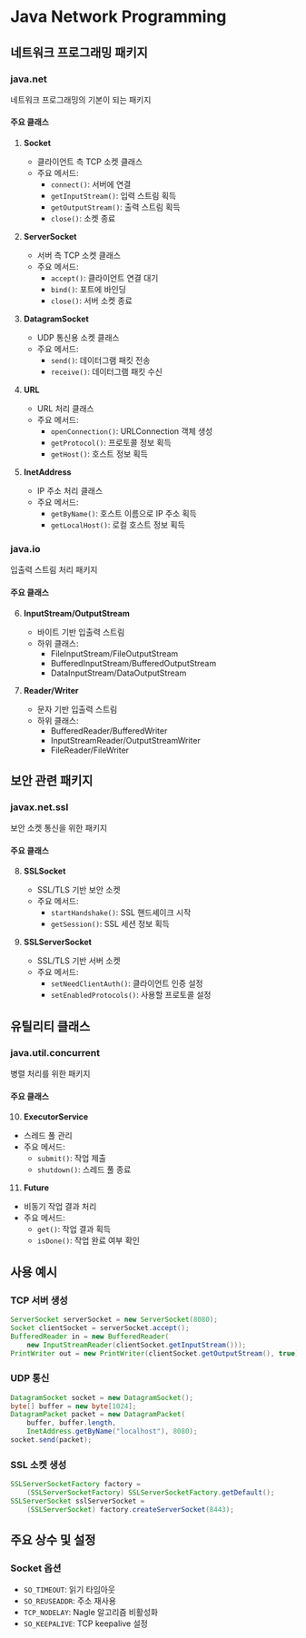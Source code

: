 # Java Network Programming

## 네트워크 프로그래밍 패키지

### java.net
네트워크 프로그래밍의 기본이 되는 패키지

#### 주요 클래스
1. **Socket**
   - 클라이언트 측 TCP 소켓 클래스
   - 주요 메서드:
     - `connect()`: 서버에 연결
     - `getInputStream()`: 입력 스트림 획득
     - `getOutputStream()`: 출력 스트림 획득
     - `close()`: 소켓 종료

2. **ServerSocket**
   - 서버 측 TCP 소켓 클래스
   - 주요 메서드:
     - `accept()`: 클라이언트 연결 대기
     - `bind()`: 포트에 바인딩
     - `close()`: 서버 소켓 종료

3. **DatagramSocket**
   - UDP 통신용 소켓 클래스
   - 주요 메서드:
     - `send()`: 데이터그램 패킷 전송
     - `receive()`: 데이터그램 패킷 수신

4. **URL**
   - URL 처리 클래스
   - 주요 메서드:
     - `openConnection()`: URLConnection 객체 생성
     - `getProtocol()`: 프로토콜 정보 획득
     - `getHost()`: 호스트 정보 획득

5. **InetAddress**
   - IP 주소 처리 클래스
   - 주요 메서드:
     - `getByName()`: 호스트 이름으로 IP 주소 획득
     - `getLocalHost()`: 로컬 호스트 정보 획득

### java.io
입출력 스트림 처리 패키지

#### 주요 클래스
6. **InputStream/OutputStream**
   - 바이트 기반 입출력 스트림
   - 하위 클래스:
     - FileInputStream/FileOutputStream
     - BufferedInputStream/BufferedOutputStream
     - DataInputStream/DataOutputStream

7. **Reader/Writer**
   - 문자 기반 입출력 스트림
   - 하위 클래스:
     - BufferedReader/BufferedWriter
     - InputStreamReader/OutputStreamWriter
     - FileReader/FileWriter

## 보안 관련 패키지

### javax.net.ssl
보안 소켓 통신을 위한 패키지

#### 주요 클래스
8. **SSLSocket**
   - SSL/TLS 기반 보안 소켓
   - 주요 메서드:
     - `startHandshake()`: SSL 핸드셰이크 시작
     - `getSession()`: SSL 세션 정보 획득

9. **SSLServerSocket**
   - SSL/TLS 기반 서버 소켓
   - 주요 메서드:
     - `setNeedClientAuth()`: 클라이언트 인증 설정
     - `setEnabledProtocols()`: 사용할 프로토콜 설정

## 유틸리티 클래스

### java.util.concurrent
병렬 처리를 위한 패키지

#### 주요 클래스
10. **ExecutorService**
   - 스레드 풀 관리
   - 주요 메서드:
     - `submit()`: 작업 제출
     - `shutdown()`: 스레드 풀 종료

11. **Future**
   - 비동기 작업 결과 처리
   - 주요 메서드:
     - `get()`: 작업 결과 획득
     - `isDone()`: 작업 완료 여부 확인

## 사용 예시

### TCP 서버 생성
```java
ServerSocket serverSocket = new ServerSocket(8080);
Socket clientSocket = serverSocket.accept();
BufferedReader in = new BufferedReader(
    new InputStreamReader(clientSocket.getInputStream()));
PrintWriter out = new PrintWriter(clientSocket.getOutputStream(), true);
```

### UDP 통신
```java
DatagramSocket socket = new DatagramSocket();
byte[] buffer = new byte[1024];
DatagramPacket packet = new DatagramPacket(
    buffer, buffer.length, 
    InetAddress.getByName("localhost"), 8080);
socket.send(packet);
```

### SSL 소켓 생성
```java
SSLServerSocketFactory factory = 
    (SSLServerSocketFactory) SSLServerSocketFactory.getDefault();
SSLServerSocket sslServerSocket = 
    (SSLServerSocket) factory.createServerSocket(8443);
```

## 주요 상수 및 설정

### Socket 옵션
- `SO_TIMEOUT`: 읽기 타임아웃
- `SO_REUSEADDR`: 주소 재사용
- `TCP_NODELAY`: Nagle 알고리즘 비활성화
- `SO_KEEPALIVE`: TCP keepalive 설정
